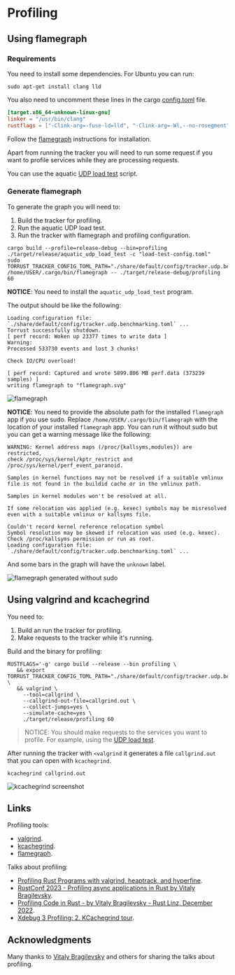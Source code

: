 # Profiling

## Using flamegraph

### Requirements

You need to install some dependencies. For Ubuntu you can run:

```console
sudo apt-get install clang lld
```

You also need to uncomment these lines in the cargo [config.toml](./../.cargo/config.toml) file.

```toml
[target.x86_64-unknown-linux-gnu]
linker = "/usr/bin/clang"
rustflags = ["-Clink-arg=-fuse-ld=lld", "-Clink-arg=-Wl,--no-rosegment"]
```

Follow the [flamegraph](https://github.com/flamegraph-rs/flamegraph) instructions for installation.

Apart from running the tracker you will need to run some request if you want to profile services while they are processing requests.

You can use the aquatic [UDP load test](https://github.com/greatest-ape/aquatic/tree/master/crates/udp_load_test) script.

### Generate flamegraph

To generate the graph you will need to:

1. Build the tracker for profiling.
2. Run the aquatic UDP load test.
3. Run the tracker with flamegraph and profiling configuration.

```console
cargo build --profile=release-debug --bin=profiling
./target/release/aquatic_udp_load_test -c "load-test-config.toml"
sudo TORRUST_TRACKER_CONFIG_TOML_PATH="./share/default/config/tracker.udp.benchmarking.toml" /home/USER/.cargo/bin/flamegraph -- ./target/release-debug/profiling 60
```

__NOTICE__: You need to install the `aquatic_udp_load_test` program.

The output should be like the following:

```output
Loading configuration file: `./share/default/config/tracker.udp.benchmarking.toml` ...
Torrust successfully shutdown.
[ perf record: Woken up 23377 times to write data ]
Warning:
Processed 533730 events and lost 3 chunks!

Check IO/CPU overload!

[ perf record: Captured and wrote 5899.806 MB perf.data (373239 samples) ]
writing flamegraph to "flamegraph.svg"
```

![flamegraph](./media/flamegraph.svg)

__NOTICE__: You need to provide the absolute path for the installed `flamegraph` app if you use sudo. Replace `/home/USER/.cargo/bin/flamegraph` with the location of your installed `flamegraph` app. You can run it without sudo but you can get a warning message like the following:

```output
WARNING: Kernel address maps (/proc/{kallsyms,modules}) are restricted,
check /proc/sys/kernel/kptr_restrict and /proc/sys/kernel/perf_event_paranoid.

Samples in kernel functions may not be resolved if a suitable vmlinux
file is not found in the buildid cache or in the vmlinux path.

Samples in kernel modules won't be resolved at all.

If some relocation was applied (e.g. kexec) symbols may be misresolved
even with a suitable vmlinux or kallsyms file.

Couldn't record kernel reference relocation symbol
Symbol resolution may be skewed if relocation was used (e.g. kexec).
Check /proc/kallsyms permission or run as root.
Loading configuration file: `./share/default/config/tracker.udp.benchmarking.toml` ...
```

And some bars in the graph  will have the `unknown` label.

![flamegraph generated without sudo](./media/flamegraph_generated_without_sudo.svg)

## Using valgrind and kcachegrind

You need to:

1. Build an run the tracker for profiling.
2. Make requests to the tracker while it's running.

Build and the binary for profiling:

```console
RUSTFLAGS='-g' cargo build --release --bin profiling \
   && export TORRUST_TRACKER_CONFIG_TOML_PATH="./share/default/config/tracker.udp.benchmarking.toml" \
   && valgrind \
     --tool=callgrind \
     --callgrind-out-file=callgrind.out \
     --collect-jumps=yes \
     --simulate-cache=yes \
     ./target/release/profiling 60
```

> NOTICE: You should make requests to the services you want to profile. For example, using the [UDP load test](./benchmarking.md#run-udp-load-test).

After running the tracker with `<valgrind` it generates a file `callgrind.out`
that you can open with `kcachegrind`.

```console
kcachegrind callgrind.out
```

![kcachegrind screenshot](./media/kcachegrind-screenshot.png)

## Links

Profiling tools:

- [valgrind](https://valgrind.org/).
- [kcachegrind](https://kcachegrind.github.io/).
- [flamegraph](https://github.com/flamegraph-rs/flamegraph).

Talks about profiling:

- [Profiling Rust Programs with valgrind, heaptrack, and hyperfine](https://www.youtube.com/watch?v=X6Xz4CRd6kw&t=191s).
- [RustConf 2023 - Profiling async applications in Rust by Vitaly Bragilevsky](https://www.youtube.com/watch?v=8FAdY_0DpkM).
- [Profiling Code in Rust - by Vitaly Bragilevsky - Rust Linz, December 2022](https://www.youtube.com/watch?v=JRMOIE_wAFk&t=8s).
- [Xdebug 3 Profiling: 2. KCachegrind tour](https://www.youtube.com/watch?v=h-0HpCblt3A).

## Acknowledgments

Many thanks to [Vitaly Bragilevsky](https://github.com/bravit) and others for sharing the talks about profiling.
